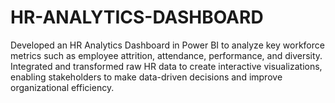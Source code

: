# HR-ANALYTICS-DASHBOARD
Developed an HR Analytics Dashboard in Power BI to analyze key workforce metrics such as employee attrition, attendance, performance, and diversity. Integrated and transformed raw HR data to create interactive visualizations, enabling stakeholders to make data-driven decisions and improve organizational efficiency.
